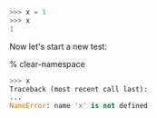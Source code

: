 ```python
>>> x = 1
>>> x
1
```

Now let's start a new test:

% clear-namespace

```python
>>> x
Traceback (most recent call last):
...
NameError: name 'x' is not defined
```
